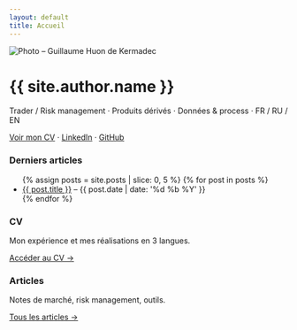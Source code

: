 ```yaml
---
layout: default
title: Accueil
---
```


<div class="hero">
  <img src="{{ '/assets/img/profile.jpg' | relative_url }}" alt="Photo – Guillaume Huon de Kermadec" />
  <div>
    <h1>{{ site.author.name }}</h1>
    <p>Trader / Risk management · Produits dérivés · Données & process · FR / RU / EN</p>
    <p>
      <a class="btn" href="{{ '/cv/' | relative_url }}">Voir mon CV</a>
      · <a href="{{ site.author.socials.linkedin }}" target="_blank">LinkedIn</a>
      · <a href="{{ site.author.socials.github }}" target="_blank">GitHub</a>
    </p>
  </div>
</div>

### Derniers articles

<ul>
{% assign posts = site.posts | slice: 0, 5 %}
{% for post in posts %}
  <li>
    <a href="{{ post.url | relative_url }}">{{ post.title }}</a>
    <span class="meta"> – {{ post.date | date: '%d %b %Y' }}</span>
  </li>
{% endfor %}
</ul>

<div class="cards">
  <div class="card">
    <h3>CV</h3>
    <p>Mon expérience et mes réalisations en 3 langues.</p>
    <p><a href="{{ '/cv/' | relative_url }}">Accéder au CV →</a></p>
  </div>
  <div class="card">
    <h3>Articles</h3>
    <p>Notes de marché, risk management, outils.</p>
    <p><a href="{{ '/blog/' | relative_url }}">Tous les articles →</a></p>
  </div>
</div>
